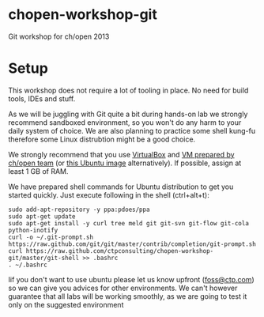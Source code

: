 chopen-workshop-git
===================

Git workshop for ch/open 2013

Setup
===================

This workshop does not require a lot of tooling in place. No need for build tools, IDEs and stuff.

As we will be juggling with Git quite a bit during hands-on lab we strongly recommend sandboxed environment, so you won't do any harm to your daily system of choice.
We are also planning to practice some shell kung-fu therefore some Linux distrubtion might be a good choice.


We strongly recommend that you use [VirtualBox](https://www.virtualbox.org/wiki/Downloads) and [VM prepared by ch/open team](http://data.workshoptage.ch/images/ws16/)  (or [this Ubuntu image](http://sourceforge.net/projects/imagesvm/files/linux/ubuntu/12.04/2/lts/desktop/x64/) alternatively). If possible, assign at least 1 GB of RAM.

We have prepared shell commands for Ubuntu distribution to get you started quickly. Just execute following in the shell (ctrl+alt+t):

```
sudo add-apt-repository -y ppa:pdoes/ppa
sudo apt-get update
sudo apt-get install -y curl tree meld git git-svn git-flow git-cola python-inotify
curl -o ~/.git-prompt.sh https://raw.github.com/git/git/master/contrib/completion/git-prompt.sh
curl https://raw.github.com/ctpconsulting/chopen-workshop-git/master/git-shell >> .bashrc
. ~/.bashrc
```

Iif you don't want to use ubuntu please let us know upfront (foss@ctp.com) so we can give you advices for other environments. We can't however guarantee that all labs will be working smoothly, as we are going to test it only on the suggested environment
